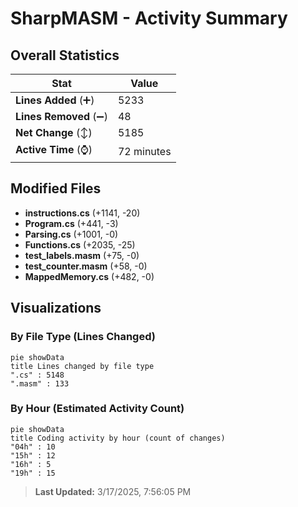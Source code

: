 # SharpMASM - Activity Summary 

## Overall Statistics

| Stat                   | Value                                                             |
| ---------------------- | ----------------------------------------------------------------- |
| **Lines Added** (➕)   | 5233                                          |
| **Lines Removed** (➖) | 48                                        |
| **Net Change** (↕)    | 5185                |
| **Active Time** (⌚)   | 72 minutes |


## Modified Files
- **instructions.cs** (+1141, -20)
- **Program.cs** (+441, -3)
- **Parsing.cs** (+1001, -0)
- **Functions.cs** (+2035, -25)
- **test_labels.masm** (+75, -0)
- **test_counter.masm** (+58, -0)
- **MappedMemory.cs** (+482, -0)

## Visualizations

### By File Type (Lines Changed)

```mermaid
pie showData
title Lines changed by file type
".cs" : 5148
".masm" : 133
```

### By Hour (Estimated Activity Count)

```mermaid
pie showData
title Coding activity by hour (count of changes)
"04h" : 10
"15h" : 12
"16h" : 5
"19h" : 15
```


> **Last Updated:** 3/17/2025, 7:56:05 PM